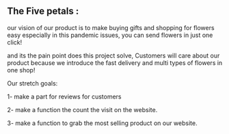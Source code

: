 


## The Five petals :





our vision of our product is to make buying gifts and shopping for flowers 
easy especially in this pandemic issues, you can send flowers in just one click!

and its the pain point does this project solve, Customers will care
 about our product because we introduce the fast delivery and multi types of flowers in one shop!

Our stretch goals:

1- make a part for reviews for customers

2- make a function the count the visit on the website.

3- make a function to grab the most selling product on our website.
